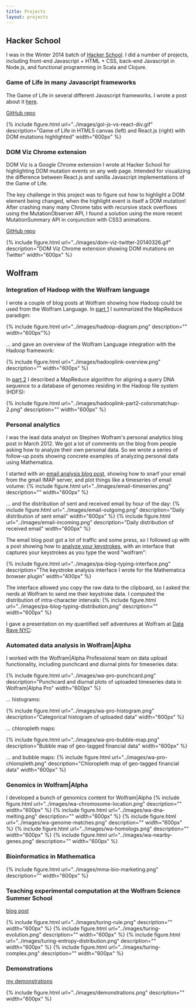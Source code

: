 ```yaml
---
title: Projects
layout: projects
---
```


## Hacker School

I was in the Winter 2014 batch of [Hacker School](http://www.hackerschool.com).
I did a number of projects, including front-end Javascript + HTML + CSS,
back-end Javascript in Node.js, and functional programming in Scala and Clojure.

### Game of Life in many Javascript frameworks

The Game of Life in several different Javascript frameworks.
I wrote a post about it [here](/2014/05/17/gol-react.html).

[GitHub repo](https://github.com/paul-jean/life)

{% include figure.html url="../images/gol-js-vs-react-div.gif" description="Game of Life in HTML5 canvas (left) and React.js (right) with DOM mutations highlighted" width="600px" %}

### DOM Viz Chrome extension

DOM Viz is a Google Chrome extension I wrote at Hacker School for highlighting DOM mutation events on any web page.
Intended for visualizing the difference between React.js and vanilla Javascript implementations of the Game of Life.

The key challenge in this project was to figure out how to highlight a DOM element being changed,
when the highlight event is itself a DOM mutation! After crashing many many Chrome tabs with recursive
stack overflows using the MutationObserver API, I found a solution using the more recent
MutationSummary API in conjunction with CSS3 animations.

[GitHub repo](https://github.com/paul-jean/dom-viz)

{% include figure.html url="../images/dom-viz-twitter-20140326.gif" description="DOM Viz Chrome extension showing DOM mutations on Twitter" width="600px" %}

## Wolfram

### Integration of Hadoop with the Wolfram language

I wrote a couple of blog posts at Wolfram showing how Hadoop could be used from
the Wolfram Language. In [part 1](http://blog.wolfram.com/2013/07/31/mathematica-gets-bigdata-with-hadooplink/)
I summarized the MapReduce paradigm:

{% include figure.html url="../images/hadoop-diagram.png" description=""  width="600px"%}


... and gave an overview of the Wolfram Language integration with the Hadoop framework:

{% include figure.html url="../images/hadooplink-overview.png" description="" width="600px" %}

In [part 2](http://blog.wolfram.com/2014/02/21/searching-genomes-with-mathematica-and-hadooplink/)
I described a MapReduce algorithm for aligning a query DNA sequence to a database of genomes residing in
the Hadoop file system (HDFS):

{% include figure.html url="../images/hadooplink-part2-colorsmatchup-2.png" description="" width="600px" %}

### Personal analytics

I was the lead data analyst on Stephen Wolfram's personal analytics blog post in March 2012.
We got a lot of comments on the blog
from people asking how to analyze their own personal data. So we
wrote a series of follow-up posts showing concrete examples of analyzing personal data
using Mathematica.

I started with an [email analysis blog post](), showing how to snarf your email from
the gmail IMAP server, and plot things like a timeseries of email volume:
{% include figure.html url="../images/email-timeseries.png" description="" width="600px" %}

... and the distribution of sent and received email by hour of the day:
{% include figure.html url="../images/email-outgoing.png" description="Daily distribution of sent email" width="600px" %}
{% include figure.html url="../images/email-incoming.png" description="Daily distribution of received email" width="600px" %}

The email blog post got a lot of traffic and some press, so I followed up with a post
showing how to
[analyze your keystrokes](http://blog.wolfram.com/2012/06/14/how-do-you-type-wolfram-analyzing-your-typing-style-using-mathematica/),
with an interface that captures your keystrokes as you type the word "wolfram":

{% include figure.html url="../images/pa-blog-typing-interface.png" description="The keystroke analysis interface I wrote for the Mathematica browser plugin" width="400px" %}

The interface allowed you copy the raw data to the clipboard, so I asked the nerds at Wolfram
to send me their keystroke data. I computed the distribution of intra-character intervals:
{% include figure.html url="../images/pa-blog-typing-distribution.png" description="" width="600px" %}

I gave a presentation on my quantified self adventures at Wolfram at
[Data Rave NYC](https://speakerdeck.com/pauljean/quantified-self-adventures-at-wolfram):

<div style="width:600px">
  <script async class="speakerdeck-embed" data-slide="15" data-id="bfd321209d0b0131134126e81df3a534" data-ratio="1.29456384323641" src="//speakerdeck.com/assets/embed.js"></script>
</div>

### Automated data analysis in Wolfram|Alpha

I worked with the Wolfram|Alpha Professional team on data upload functionality, including
punchcard and diurnal plots for timeseries data:

{% include figure.html url="../images/wa-pro-punchcard.png" description="Punchcard and diurnal plots of uploaded timeseries data in Wolfram|Alpha Pro" width="600px" %}

... histograms:

{% include figure.html url="../images/wa-pro-histogram.png" description="Categorical histogram of uploaded data" width="600px" %}

... chloropleth maps:

{% include figure.html url="../images/wa-pro-bubble-map.png" description="Bubble map of geo-tagged financial data" width="600px" %}

... and bubble maps:
{% include figure.html url="../images/wa-pro-chloropleth.png" description="Chloropleth map of geo-tagged financial data" width="600px" %}

### Genomics in Wolfram|Alpha

I developed a bunch of genomics content for Wolfram|Alpha
{% include figure.html url="../images/wa-chromosome-location.png" description="" width="600px" %}
{% include figure.html url="../images/wa-dna-melting.png" description="" width="600px" %}
{% include figure.html url="../images/wa-genome-matches.png" description="" width="600px" %}
{% include figure.html url="../images/wa-homologs.png" description="" width="600px" %}
{% include figure.html url="../images/wa-nearby-genes.png" description="" width="600px" %}


### Bioinformatics in Mathematica
{% include figure.html url="../images/mma-bio-marketing.png" description="" width="600px" %}

### Teaching experimental computation at the Wolfram Science Summer School

[blog post](http://blog.wolfram.com/2012/12/20/hunting-for-turing-machines-at-the-wolfram-science-summer-school/)

{% include figure.html url="../images/turing-rule.png" description="" width="600px" %}
{% include figure.html url="../images/turing-evolution.png" description="" width="600px" %}
{% include figure.html url="../images/turing-entropy-distribution.png" description="" width="600px" %}
{% include figure.html url="../images/turing-complex.png" description="" width="600px" %}

### Demonstrations

[my demonstrations](http://demonstrations.wolfram.com/search.html?query=paul-jean)

{% include figure.html url="../images/demonstrations.png" description="" width="600px" %}


